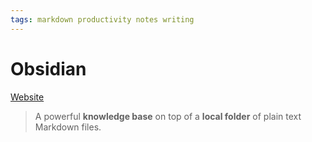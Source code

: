 ```yaml
---
tags: markdown productivity notes writing
---
```


# Obsidian
[Website](https://obsidian.md)
> A powerful **knowledge base** on top of a **local folder** of plain text Markdown files.